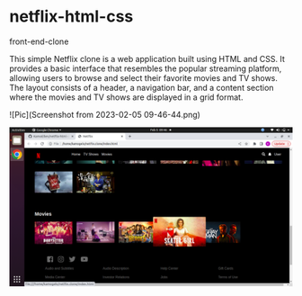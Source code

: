 # netflix-html-css
front-end-clone

This simple Netflix clone is a web application built using HTML and CSS. It provides a basic interface that resembles the popular streaming platform, allowing users to browse and select their favorite movies and TV shows. The layout consists of a header, a navigation bar, and a content section where the movies and TV shows are displayed in a grid format. 

![Pic](Screenshot from 2023-02-05 09-46-44.png)

![Alt Text](https://github.com/KamoEllen/netflix-html-css/blob/main/Screenshot%20from%202023-02-05%2009-46-44.png)
